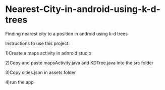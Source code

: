 # Nearest-City-in-android-using-k-d-trees
Finding nearest city to a position in android using k-d trees

Instructions to use this project:

1)Create a maps activity in adnroid studio

2)Copy and paste mapsActivity.java and KDTree.java into the src folder 

3)Copy cities.json in assets folder

4)run the app
